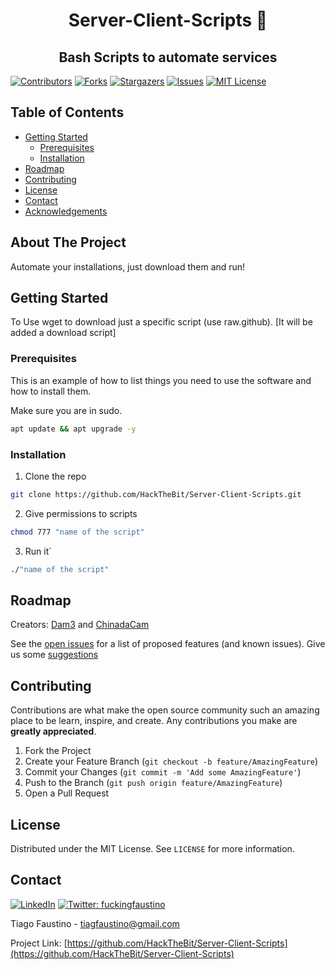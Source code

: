 
<h1 align="center"> Server-Client-Scripts 👋</h1>
<h2 align="center"  > Bash Scripts to automate services </h2>

<!-- PROJECT SHIELDS -->
<!--
*** I'm using markdown "reference style" links for readability.
*** Reference links are enclosed in brackets [ ] instead of parentheses ( ).
*** See the bottom of this document for the declaration of the reference variables
*** for contributors-url, forks-url, etc. This is an optional, concise syntax you may use.
*** https://www.markdownguide.org/basic-syntax/#reference-style-links
-->
[![Contributors][contributors-shield]][contributors-url]
[![Forks][forks-shield]][forks-url]
[![Stargazers][stars-shield]][stars-url]
[![Issues][issues-shield]][issues-url]
[![MIT License][license-shield]][license-url]






<!-- TABLE OF CONTENTS -->
## Table of Contents

* [Getting Started](#getting-started)
  * [Prerequisites](#prerequisites)
  * [Installation](#Installation)
* [Roadmap](#roadmap)
* [Contributing](#contributing)
* [License](#license)
* [Contact](#contact)
* [Acknowledgements](#acknowledgements)



<!-- ABOUT THE PROJECT -->
## About The Project

Automate your installations, just download them and run!




<!-- GETTING STARTED -->
## Getting Started

To 
Use wget to download just a specific script (use raw.github). [It will be added a download script]


### Prerequisites

This is an example of how to list things you need to use the software and how to install them.

Make sure you are in sudo.

```sh
apt update && apt upgrade -y

```

### Installation

1. Clone the repo
```sh
git clone https://github.com/HackTheBit/Server-Client-Scripts.git
```
2. Give permissions to scripts
```sh
chmod 777 "name of the script"
```
3. Run it`
```sh
./"name of the script"
```





<!-- Suggestions and Issues -->
## Roadmap

Creators: [Dam3](https://github.com/D4m666) and [ChinadaCam](https://github.com/ChinadaCam)


See the [open issues](https://github.com/HackTheBit/Server-Client-Scripts/issues) for a list of proposed features (and known issues).
Give us some [suggestions](https://github.com/HackTheBit/Server-Client-Scripts/labels/suggestions)


<!-- CONTRIBUTING -->
## Contributing

Contributions are what make the open source community such an amazing place to be learn, inspire, and create. Any contributions you make are **greatly appreciated**.

1. Fork the Project
2. Create your Feature Branch (`git checkout -b feature/AmazingFeature`)
3. Commit your Changes (`git commit -m 'Add some AmazingFeature'`)
4. Push to the Branch (`git push origin feature/AmazingFeature`)
5. Open a Pull Request



<!-- LICENSE -->
## License

Distributed under the MIT License. See `LICENSE` for more information.



<!-- CONTACT -->
## Contact
[![LinkedIn][linkedin-shield]][linkedin-url]  <a href="https://twitter.com/fuckingfaustino">
    <img alt="Twitter: fuckingfaustino" src="https://img.shields.io/twitter/follow/fuckingfaustino.svg?style=social" target="_blank" />
  </a>

Tiago Faustino - tiagfaustino@gmail.com


Project Link: [https://github.com/HackTheBit/Server-Client-Scripts](https://github.com/HackTheBit/Server-Client-Scripts)





<!-- MARKDOWN LINKS & IMAGES -->
<!-- https://www.markdownguide.org/basic-syntax/#reference-style-links -->
[contributors-shield]: https://img.shields.io/github/contributors/HackTheBit/Server-Client-Scripts.svg?style=flat-square
[contributors-url]: https://github.com/HackTheBit/Server-Client-Scripts/graphs/contributors
[forks-shield]: https://img.shields.io/github/forks/HackTheBit/Server-Client-Scripts.svg?style=flat-square
[forks-url]: https://github.com/HackTheBit/Server-Client-Scripts/network/members
[stars-shield]: https://img.shields.io/github/stars/HackTheBit/Server-Client-Scripts.svg?style=flat-square
[stars-url]: https://github.com/HackTheBit/Server-Client-Scripts/stargazers
[issues-shield]: https://img.shields.io/github/issues/HackTheBit/Server-Client-Scripts.svg?style=flat-square
[issues-url]: https://github.com/HackTheBit/Server-Client-Scripts/issues
[license-shield]: https://img.shields.io/github/license/HackTheBit/Server-Client-Scripts.svg?style=flat-square
[license-url]: https://github.com/HackTheBit/Server-Client-Scripts/blob/master/LICENSE.txt
[linkedin-shield]: https://img.shields.io/badge/-LinkedIn-black.svg?style=flat-square&logo=linkedin&colorB=555
[linkedin-url]: https://www.linkedin.com/in/tiago-faustino-b07523166/

